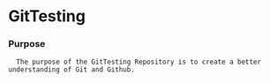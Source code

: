 # GitTesting
   ### Purpose
      The purpose of the GitTesting Repository is to create a better understanding of Git and Github.
